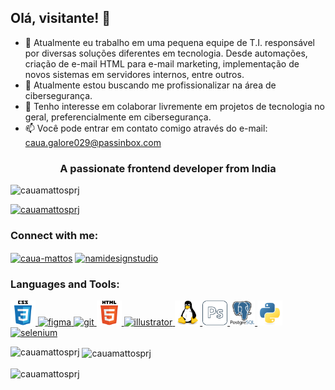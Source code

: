 ## Olá, visitante! 👋

- 🔭 Atualmente eu trabalho em uma pequena equipe de T.I. responsável por diversas soluções diferentes em tecnologia. Desde automações, criação de e-mail HTML para e-mail marketing, implementação de novos sistemas em servidores internos, entre outros.
- 🌱 Atualmente estou buscando me profissionalizar na área de cibersegurança.
- 👯 Tenho interesse em colaborar livremente em projetos de tecnologia no geral, preferencialmente em cibersegurança.
- 📫 Você pode entrar em contato comigo através do e-mail: caua.galore029@passinbox.com

<h3 align="center">A passionate frontend developer from India</h3>

<p align="left"> <img src="https://komarev.com/ghpvc/?username=cauamattosprj&label=Profile%20views&color=0e75b6&style=flat" alt="cauamattosprj" /> </p>

<p align="left"> <a href="https://github.com/ryo-ma/github-profile-trophy"><img src="https://github-profile-trophy.vercel.app/?username=cauamattosprj" alt="cauamattosprj" /></a> </p>

<h3 align="left">Connect with me:</h3>
<p align="left">
<a href="https://linkedin.com/in/caua-mattos" target="blank"><img align="center" src="https://raw.githubusercontent.com/rahuldkjain/github-profile-readme-generator/master/src/images/icons/Social/linked-in-alt.svg" alt="caua-mattos" height="30" width="40" /></a>
<a href="https://www.behance.net/namidesignstudio" target="blank"><img align="center" src="https://raw.githubusercontent.com/rahuldkjain/github-profile-readme-generator/master/src/images/icons/Social/behance.svg" alt="namidesignstudio" height="30" width="40" /></a>
</p>

<h3 align="left">Languages and Tools:</h3>
<p align="left"> <a href="https://www.w3schools.com/css/" target="_blank" rel="noreferrer"> <img src="https://raw.githubusercontent.com/devicons/devicon/master/icons/css3/css3-original-wordmark.svg" alt="css3" width="40" height="40"/> </a> <a href="https://www.figma.com/" target="_blank" rel="noreferrer"> <img src="https://www.vectorlogo.zone/logos/figma/figma-icon.svg" alt="figma" width="40" height="40"/> </a> <a href="https://git-scm.com/" target="_blank" rel="noreferrer"> <img src="https://www.vectorlogo.zone/logos/git-scm/git-scm-icon.svg" alt="git" width="40" height="40"/> </a> <a href="https://www.w3.org/html/" target="_blank" rel="noreferrer"> <img src="https://raw.githubusercontent.com/devicons/devicon/master/icons/html5/html5-original-wordmark.svg" alt="html5" width="40" height="40"/> </a> <a href="https://www.adobe.com/in/products/illustrator.html" target="_blank" rel="noreferrer"> <img src="https://www.vectorlogo.zone/logos/adobe_illustrator/adobe_illustrator-icon.svg" alt="illustrator" width="40" height="40"/> </a> <a href="https://www.linux.org/" target="_blank" rel="noreferrer"> <img src="https://raw.githubusercontent.com/devicons/devicon/master/icons/linux/linux-original.svg" alt="linux" width="40" height="40"/> </a> <a href="https://www.photoshop.com/en" target="_blank" rel="noreferrer"> <img src="https://raw.githubusercontent.com/devicons/devicon/master/icons/photoshop/photoshop-line.svg" alt="photoshop" width="40" height="40"/> </a> <a href="https://www.postgresql.org" target="_blank" rel="noreferrer"> <img src="https://raw.githubusercontent.com/devicons/devicon/master/icons/postgresql/postgresql-original-wordmark.svg" alt="postgresql" width="40" height="40"/> </a> <a href="https://www.python.org" target="_blank" rel="noreferrer"> <img src="https://raw.githubusercontent.com/devicons/devicon/master/icons/python/python-original.svg" alt="python" width="40" height="40"/> </a> <a href="https://www.selenium.dev" target="_blank" rel="noreferrer"> <img src="https://raw.githubusercontent.com/detain/svg-logos/780f25886640cef088af994181646db2f6b1a3f8/svg/selenium-logo.svg" alt="selenium" width="40" height="40"/> </a> </p>

<p><img align="left" src="https://github-readme-stats.vercel.app/api/top-langs?username=cauamattosprj&show_icons=true&locale=en&layout=compact" alt="cauamattosprj" /></p>

<p>&nbsp;<img align="center" src="https://github-readme-stats.vercel.app/api?username=cauamattosprj&show_icons=true&locale=en" alt="cauamattosprj" /></p>

<p><img align="center" src="https://github-readme-streak-stats.herokuapp.com/?user=cauamattosprj&" alt="cauamattosprj" /></p>


